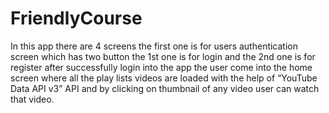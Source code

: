 # FriendlyCourse
In this app there are 4 screens the first one is for users authentication screen which has two button 
the 1st one is for login and the 2nd one is for register after successfully login into the app the user 
come into the home screen where all the play lists videos are loaded with the help of “YouTube Data API v3” API 
and by clicking on thumbnail of any video user can watch that video.
